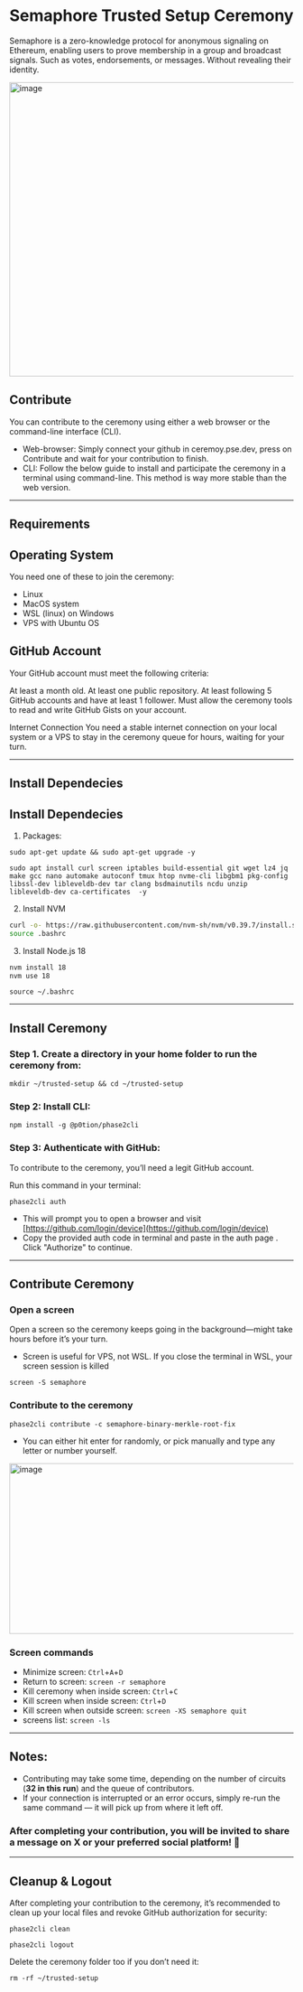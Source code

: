 # Semaphore Trusted Setup Ceremony

Semaphore is a zero-knowledge protocol for anonymous signaling on Ethereum, enabling users to prove membership in a group and broadcast signals. Such as votes, endorsements, or messages. Without revealing their identity.

<img width="1118" height="521" alt="image" src="https://github.com/user-attachments/assets/2a7e6b40-cfa5-4de8-8d19-9cb1b64bf563" />

## Contribute
You can contribute to the ceremony using either a web browser or the command-line interface (CLI).

- Web-browser: Simply connect your github in ceremoy.pse.dev, press on Contribute and wait for your contribution to finish.
- CLI: Follow the below guide to install and participate the ceremony in a terminal using command-line. This method is way more stable than the web version.

--------------------------- 
## Requirements
## Operating System
You need one of these to join the ceremony:

- Linux
- MacOS system
- WSL (linux) on Windows
- VPS with Ubuntu OS

## GitHub Account

Your GitHub account must meet the following criteria:

At least a month old.
At least one public repository.
At least following 5 GitHub accounts and have at least 1 follower.
Must allow the ceremony tools to read and write GitHub Gists on your account.

Internet Connection
You need a stable internet connection on your local system or a VPS to stay in the ceremony queue for hours, waiting for your turn.

-----------------------------------------
## Install Dependecies

## Install Dependecies
1. Packages:
```
sudo apt-get update && sudo apt-get upgrade -y

sudo apt install curl screen iptables build-essential git wget lz4 jq make gcc nano automake autoconf tmux htop nvme-cli libgbm1 pkg-config libssl-dev libleveldb-dev tar clang bsdmainutils ncdu unzip libleveldb-dev ca-certificates  -y
```

2. Install NVM
```bash
curl -o- https://raw.githubusercontent.com/nvm-sh/nvm/v0.39.7/install.sh | bash
source .bashrc
```

3. Install Node.js 18
```bash
nvm install 18 
nvm use 18
```
```
source ~/.bashrc
```

---

## Install Ceremony
### Step 1. Create a directory in your home folder to run the ceremony from:
```
mkdir ~/trusted-setup && cd ~/trusted-setup
```

### Step 2: Install CLI:
```
npm install -g @p0tion/phase2cli
```

### Step 3: Authenticate with GitHub:
To contribute to the ceremony, you’ll need a legit GitHub account.

Run this command in your terminal:
```
phase2cli auth
```
* This will prompt you to open a browser and visit [https://github.com/login/device](https://github.com/login/device)
* Copy the provided auth code in terminal and paste in the auth page . Click "Authorize" to continue.

---

## Contribute Ceremony
### Open a screen
Open a screen so the ceremony keeps going in the background—might take hours before it’s your turn.
* Screen is useful for VPS, not WSL. If you close the terminal in WSL, your screen session is killed
```
screen -S semaphore
```

### Contribute to the ceremony
```
phase2cli contribute -c semaphore-binary-merkle-root-fix
```
* You can either hit enter for randomly, or pick manually and type any letter or number yourself.

<img width="689" height="302" alt="image" src="https://github.com/user-attachments/assets/8830a33c-8e97-4cd1-8b6e-9ca0d7312dd7" />

### Screen commands
* Minimize screen: `Ctrl`+`A`+`D`
* Return to screen: `screen -r semaphore`
* Kill ceremony when inside screen: `Ctrl`+`C`
* Kill screen when inside screen: `Ctrl`+`D`
* Kill screen when outside screen: `screen -XS semaphore quit`
* screens list: `screen -ls`

---

## Notes:
* Contributing may take some time, depending on the number of circuits (**32 in this run**) and the queue of contributors.
* If your connection is interrupted or an error occurs, simply re-run the same command — it will pick up from where it left off.

### After completing your contribution, you will be invited to share a message on X or your preferred social platform! 🎉

---

## Cleanup & Logout
After completing your contribution to the ceremony, it’s recommended to clean up your local files and revoke GitHub authorization for security:
```
phase2cli clean
```
```
phase2cli logout
```
Delete the ceremony folder too if you don’t need it:
```
rm -rf ~/trusted-setup
```
